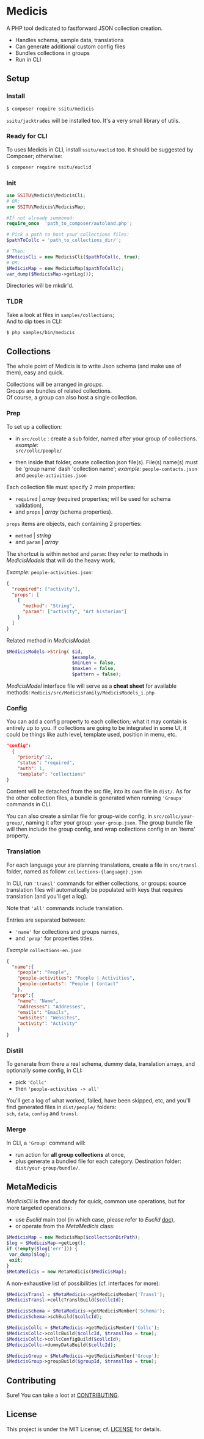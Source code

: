 # Medicis

A PHP tool dedicated to fastforward JSON collection creation.

- Handles schema, sample data, translations
- Can generate additional custom config files
- Bundles collections in groups
- Run in CLI

## Setup

### Install

```bash
$ composer require ssitu/medicis
```

`ssitu/jacktrades` will be installed too. It's a very small library of utils.

### Ready for CLI

To uses Medicis in CLI, install `ssitu/euclid` too. It should be suggested by Composer; otherwise:

```bash
$ composer require ssitu/euclid
```

### Init

```php
use SSITU\Medicis\MedicisCli;
# OR:
use SSITU\Medicis\MedicisMap;

#If not already summoned:
require_once  'path_to_composer/autoload.php';

# Pick a path to host your collections files:
$pathToCollc = 'path_to_collections_dir/';

# Then:
$MedicisCli = new MedicisCli($pathToCollc, true);
# OR:
$MedicisMap = new MedicisMap($pathToCollc);
var_dump($MedicisMap->getLog());
```

Directories will be mkdir'd.

### TLDR

Take a look at files in `samples/collections`;  
And to dip toes in CLI:

```bash
$ php samples/bin/medicis
```

## Collections

The whole point of Medicis is to write Json schema (and make use of them), easy and quick.

Collections will be arranged in _groups_.  
Groups are bundles of related collections.  
Of course, a group can also host a single collection.

### Prep

To set up a collection:

- in `src/collc` : create a sub folder, named after your group of collections.
  _example_:  
  `src/collc/people/`

- then inside that folder, create collection json file(s).
  File(s) name(s) must be 'group name' dash 'collection name';
  _example:_
  `people-contacts.json` and `people-activities.json`

Each collection file must specify 2 main properties:

- `required` | _array_ (required properties; will be used for schema validation),
- and `props` | _array_ (schema properties).

`props` items are objects, each containing 2 properties:

- `method` | _string_
- and `param` | _array_

The shortcut is within `method` and `param`: they refer to methods in _MedicisModels_ that will do the heavy work.

_Example:_
`people-activities.json`:

```json
{
  "required": ["activity"],
  "props": [
    {
      "method": "String",
      "param": ["activity", "Art historian"]
    }
  ]
}
```

Related method in _MedicisModel_:

```php
$MedicisModels->String( $id,
                        $example,
                        $minLen = false,
                        $maxLen = false,
                        $pattern = false);
```

_MedicisModel_ interface file will serve as a **cheat sheet** for available methods:
`Medicis/src/MedicisFamily/MedicisModels_i.php`

### Config

You can add a config property to each collection; what it may contain is entirely up to you.
If collections are going to be integrated in some UI, it could be things like auth level, template used, position in menu, etc.

```JSON
"config":
  {
    "priority":2,
    "status": "required",
    "auth": 1,
    "template": "collections"
}
```

Content will be detached from the src file, into its own file in `dist/`. As for the other collection files, a bundle is generated when running `'Groups'` commands in CLI.

You can also create a similar file for group-wide config, in `src/collc/your-group/`, naming it after your group: `your-group.json`. The group bundle file will then include the group config, and wrap collections config in an 'items' property.

### Translation

For each language your are planning translations, create a file in `src/transl` folder, named as follow: `collections-{language}.json`

In CLI, run `'transl'` commands for either collections, or groups: source translation files will automatically be populated with keys that requires translation (and you'll get a log).

Note that `'all'` commands include translation.

Entries are separated between:

- `'name'` for collections and groups names,
- and `'prop'` for properties titles.

_Example_
`collections-en.json`

```JSON
{
  "name":{
    "people": "People",
    "people-activities": "People | Activities",
    "people-contacts": "People | Contact"
    },
  "prop":{
    "name": "Name",
    "addresses": "Addresses",
    "emails": "Emails",
    "websites": "Websites",
    "activity": "Activity"
    }
}
```

### Distill

To generate from there a real schema, dummy data, translation arrays, and optionally some config, in CLI:

- pick `'Collc'`
- then `'people-activities -> all'`

You'll get a log of what worked, failed, have been skipped, etc, and you'll find generated files in `dist/people/` folders:  
`sch`, `data`, `config` and `transl`.

### Merge

In CLI, a `'Group'` command will:

- run action for **all group collections** at once,
- plus generate a bundled file for each category. Destination folder: `dist/your-group/bundle/`.

## MetaMedicis

_MedicisCli_ is fine and dandy for quick, common use operations, but for more targeted operations:

- use _Euclid_ main tool (in which case, please refer to _Euclid_ [doc](https://github.com/I-is-as-I-does/Euclid)),
- or operate from the _MetaMedicis_ class:

```php
$MedicisMap = new MedicisMap($collectionDirPath);
$log = $MedicisMap->getLog();
if (!empty($log['err'])) {
 var_dump($log);
 exit;
}
$MetaMedicis = new MetaMedicis($MedicisMap);
```

A non-exhaustive list of possibilities (cf. interfaces for more):

```php
$MedicisTransl = $MetaMedicis->getMedicisMember('Transl');
$MedicisTransl->collcTranslBuild($collcId);

$MedicisSchema = $MetaMedicis->getMedicisMember('Schema');
$MedicisSchema->schBuild($collcId);

$MedicisCollc = $MetaMedicis->getMedicisMember('Collc');
$MedicisCollc->collcBuild($collcId, $translToo = true);
$MedicisCollc->collcConfigBuild($collcId);
$MedicisCollc->dummyDataBuild($collcId);

$MedicisGroup = $MetaMedicis->getMedicisMember('Group');
$MedicisGroup->groupBuild($groupId, $translToo = true);
```

## Contributing

Sure! You can take a loot at [CONTRIBUTING](CONTRIBUTING.md).

## License

This project is under the MIT License; cf. [LICENSE](LICENSE) for details.
